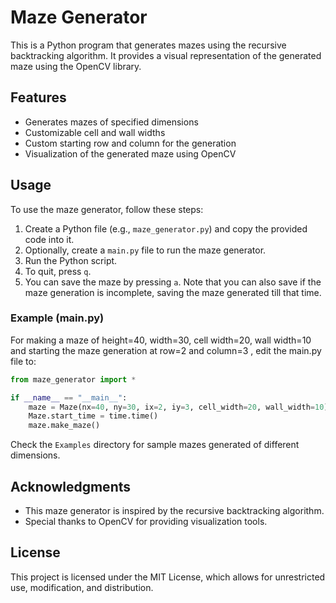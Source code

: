 # Maze Generator

This is a Python program that generates mazes using the recursive backtracking algorithm. It provides a visual representation of the generated maze using the OpenCV library.

## Features
- Generates mazes of specified dimensions
- Customizable cell and wall widths
- Custom starting row and column for the generation
- Visualization of the generated maze using OpenCV

## Usage
To use the maze generator, follow these steps:

1. Create a Python file (e.g., `maze_generator.py`) and copy the provided code into it.
2. Optionally, create a `main.py` file to run the maze generator.
3. Run the Python script.
4. To quit, press `q`.
5. You can save the maze by pressing `a`. Note that you can also save if the maze generation is incomplete, saving the maze generated till that time.

### Example (main.py)
For making a maze of height=40, width=30, cell width=20, wall width=10 and starting the maze generation at row=2 and column=3 , edit the main.py file to:
```python
from maze_generator import *

if __name__ == "__main__":
    maze = Maze(nx=40, ny=30, ix=2, iy=3, cell_width=20, wall_width=10)
    Maze.start_time = time.time()
    maze.make_maze()
```
Check the `Examples` directory for sample mazes generated of different dimensions.
## Acknowledgments
- This maze generator is inspired by the recursive backtracking algorithm.
- Special thanks to OpenCV for providing visualization tools.

## License

This project is licensed under the MIT License, which allows for unrestricted use, modification, and distribution.
